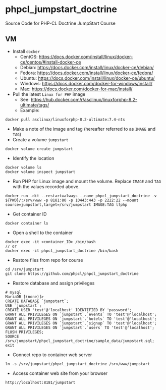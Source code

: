 # phpcl_jumpstart_doctrine
Source Code for PHP-CL Doctrine JumpStart Course

## VM
* Install `docker`
  * CentOS: https://docs.docker.com/install/linux/docker-ce/centos/#install-docker-ce
  * Debian: https://docs.docker.com/install/linux/docker-ce/debian/
  * Fedora: https://docs.docker.com/install/linux/docker-ce/fedora/
  * Ubuntu: https://docs.docker.com/install/linux/docker-ce/ubuntu/
  * Windows: https://docs.docker.com/docker-for-windows/install/
  * Mac: https://docs.docker.com/docker-for-mac/install/
* Pull the latest `Linux for PHP` image
  * See: https://hub.docker.com/r/asclinux/linuxforphp-8.2-ultimate/tags/
  * Example:
```
docker pull asclinux/linuxforphp-8.2-ultimate:7.4-nts
```
* Make a note of the image and tag (hereafter referred to as `IMAGE` and `TAG`)
* Create a volume `jumpstart`
```
docker volume create jumpstart
```
* Identify the location
```
docker volume ls
docker volume inspect jumpstart
```
* Run PHP for Linux image and mount the volume.  Replace `IMAGE` and `TAG` with the values recorded above.
```
docker run -dit --restart=always --name phpcl_jumpstart_doctrine -v ${PWD}/:/srv/www -p 8181:80 -p 10443:443 -p 2222:22 --mount source=jumpstart,target=/srv/jumpstart IMAGE:TAG lfphp
```
* Get container ID
```
docker container ls
```
* Open a shell to the container
```
docker exec -it <container_ID> /bin/bash
// or
docker exec -it phpcl_jumpstart_doctrine /bin/bash
```
* Restore files from repo for course
```
cd /srv/jumpstart
git clone https://github.com/phpcl/phpcl_jumpstart_doctrine
```
* Restore database and assign privileges
```
# mysql
MariaDB [(none)]>
CREATE DATABASE `jumpstart`;
USE `jumpstart`;
CREATE USER 'test'@'localhost' IDENTIFIED BY 'password';
GRANT ALL PRIVILEGES ON `jumpstart`.`events` TO 'test'@'localhost';
GRANT ALL PRIVILEGES ON `jumpstart`.`hotels` TO 'test'@'localhost';
GRANT ALL PRIVILEGES ON `jumpstart`.`signup` TO 'test'@'localhost';
GRANT ALL PRIVILEGES ON `jumpstart`.`users` TO 'test'@'localhost';
FLUSH PRIVILEGES;
SOURCE /srv/jumpstart/phpcl_jumpstart_doctrine/sample_data/jumpstart.sql;
exit
```
* Connect repo to container web server
```
ln -s /srv/jumpstart/phpcl_jumpstart_doctrine /srv/www/jumpstart
```
* Access container web site from your browser
```
http://localhost:8181/jumpstart
```
